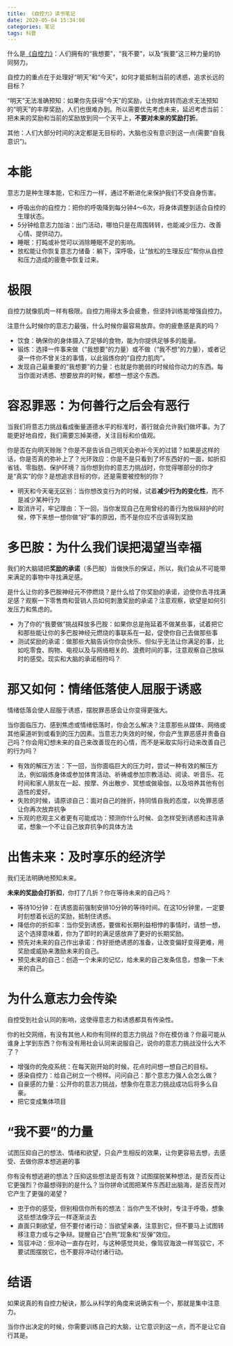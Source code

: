 ```yaml
---
title: 《自控力》读书笔记
date: 2020-05-04 15:34:08
categories: 笔记
tags: 科普
---
```


什么是[《自控力》](https://book.douban.com/subject/10786473/)：人们拥有的“我想要”，“我不要”，以及“我要”这三种力量的协同努力。

自控力的重点在于处理好“明天”和“今天”，如何才能抵制当前的诱惑，追求长远的目标？

“明天”无法准确预知：如果你先获得“今天”的奖励，让你放弃转而追求无法预知的“明天”的丰厚奖励，人们也很难办到。所以需要优先考虑未来，延迟考虑当前：把未来的奖励和当前的奖励放到同一个天平上，**不要对未来的奖励打折**。

其他：人们大部分时间的决定都是无目标的，大脑也没有意识到这一点(需要“自我意识”)。

<!--more-->

# 本能

意志力是种生理本能，它和压力一样，通过不断进化来保护我们不受自身伤害。

- 呼吸出你的自控力：把你的呼吸降到每分钟4～6次，将身体调整到适合自控的生理状态。
- 5分钟给意志力加油：出门活动，哪怕只是在周围转转，也能减少压力、改善心情、提供动力。
- 睡眠：打盹或补觉可以消除睡眠不足的影响。
- 放松能让你恢复意志力储备：躺下，深呼吸，让“放松的生理反应”帮你从自控和压力造成的疲惫中恢复过来。

# 极限

自控力就像肌肉一样有极限。自控力用得太多会疲惫，但坚持训练能增强自控力。

注意什么时候你的意志力最强，什么时候你最容易放弃。你的疲惫感是真的吗？

- 饮食：确保你的身体摄入了足够的食物，能为你提供足够多的能量。
- 锻炼：选择一件事来做（“我想要”的力量）或不做（“我不想”的力量），或者记录一件你不曾关注的事情，以此锻炼你的“自控力肌肉”。
- 发现自己最重要的“我想要”的力量：也就是你脆弱的时候给你动力的东西。每当你面对诱惑、想要放弃的时候，都想一想这个东西。

# 容忍罪恶：为何善行之后会有恶行

当我们将意志力挑战看成衡量道德水平的标准时，善行就会允许我们做坏事。为了能更好地自控，我们需要忘掉美德，关注目标和价值观。

你是否在向明天赊账？你是不是告诉自己明天会弥补今天的过错？如果是这样的话，你是否真的弥补上了？光环效应：你是不是只看到了坏东西好的一面，如折扣省钱、零脂肪、保护环境？当你想到你的意志力挑战时，你觉得哪部分的你才是“真实”的你？是想追求目标的你，还是需要被控制的你？

- 明天和今天毫无区别：当你想改变行为的时候，试着**减少行为的变化性**，而不是减少某种行为
- 取消许可，牢记理由：下一回，当你发现自己在用曾经的善行为放纵辩护的时候，停下来想一想你做“好”事的原因，而不是你应不应该得到奖励

# 多巴胺：为什么我们误把渴望当幸福

我们的大脑错把**奖励的承诺**（多巴胺）当做快乐的保证，所以，我们会从不可能带来满足的事物中寻找满足感。

是什么让你的多巴胺神经元不停燃烧？是什么给了你奖励的承诺，迫使你去寻找满足感？观察一下零售商和营销人员如何刺激奖励的承诺？注意观察，欲望是如何引发压力和焦虑的。

- 为了你的“我要做”挑战释放多巴胺：如果你总是拖延着不做某些事，试着把它和那些能让你的多巴胺神经元燃烧的事联系在一起，促使你自己去做那些事
- 测试奖励的承诺：做那些大脑告诉你你会快乐、但似乎无法让你满足的事，比如吃零食、购物、电视以及与网络相关的、浪费时间的事，注意观察自己放纵时的感受。现实和大脑的承诺相符吗？

# 那又如何：情绪低落使人屈服于诱惑

情绪低落会使人屈服于诱惑，摆脱罪恶感会让你变得更强大。

当你面临压力、感到焦虑或情绪低落时，你会怎么解决？注意那些从媒体、网络或其他渠道听到或看到的压力因素。当意志力失效的时候，你会产生罪恶感并责备自己吗？你会用幻想未来的自己来改善现在的心情，而不是采取实际行动来改善自己的行为吗？

- 有效的解压方法：下一回，当你面临巨大的压力时，尝试一种有效的解压方法，例如锻炼身体或参加体育活动、祈祷或参加宗教活动、阅读、听音乐、花时间和家人朋友在一起、按摩、外出散步、冥想或做瑜伽，以及培养其他有创造性的爱好。
- 失败的时候，请原谅自己：面对自己的挫折，持同情自我的态度，以免罪恶感让你再次放弃抗争
- 乐观的悲观主义者更有可能成功：预测你什么时候、会怎样受到诱惑和违背承诺，想象一个不让自己放弃抗争的具体方法

# 出售未来：及时享乐的经济学

我们无法明确地预知未来。

**未来的奖励会打折扣**，你打了几折？你在等待未来的自己吗？

- 等待10分钟：在诱惑面前强制安排10分钟的等待时间。在这10分钟里，一定要时刻想着长远的奖励，抵制住诱惑。
- 降低你的折扣率：当你受到诱惑，要做和长期利益相悖的事情时，请想一想，这个选择意味着，你为了即时的满足感放弃了更好的长期奖励。
- 预先对未来的自己作出承诺：作好拒绝诱惑的准备，让改变偏好变得更难，用奖励或威胁来激励未来的自己。
- 预见未来的自己：创造一个未来的记忆，给未来的自己发条信息，想象一下未来的自己。

# 为什么意志力会传染

自控受到社会认同的影响，这使得意志力和诱惑都具有传染性。

你的社交网络，有没有其他人和你有同样的意志力挑战？你在模仿谁？你最可能从谁身上学到东西？你有没有用社会认同来说服自己，说你的意志力挑战没什么大不了？

- 增强你的免疫系统：在每天刚开始的时候，花点时间想一想自己的目标。
- 感染自控力：给自己树立一个榜样。问问自己：那个意志力强人会怎么做？
- 自豪感的力量：公开你的意志力挑战，想象你在意志力挑战成功后将多么自豪。
- 把它变成集体项目

# “我不要”的力量

试图压抑自己的想法、情绪和欲望，只会产生相反的效果，让你更容易去想，去感受、去做你原本想逃避的事

你有没有想逃避的想法？压抑这些想法是否有效？试图摆脱某种想法，是否反而让它更强烈？你最想得到的是什么？当你拼命试图把某件东西赶出脑海，是否反而对它产生了更强的渴望？

- 忠于你的感受，但别相信你所有的想法：当你产生不快时，专注于呼吸，想象这些想法像浮云一样逐渐淡去
- 直面只剩欲望，但不要付诸行动：当欲望来袭，注意到它，但不要马上试图转移注意力或与之争辩。提醒自己“白熊”现象和“反弹”效应。
- 驾驭冲动：但冲动一直存在时，与这种感觉共处，像驾驭海浪一样驾驭它，不要试图摆脱它，也不要将冲动付诸行动。

# 结语

如果说真的有自控力秘诀，那么从科学的角度来说确实有一个，那就是集中注意力。

当你作出决定的时候，你需要训练自己的大脑，让它意识到这一点，而不是让它自行其是。